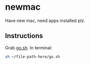 # newmac
Have new mac, need apps installed plz.

## Instructions
Grab [go.sh](https://github.com/bristweb/newmac/raw/master/go.sh).
In terminal: 
```sh 
sh ~/file-path-here/go.sh
```
